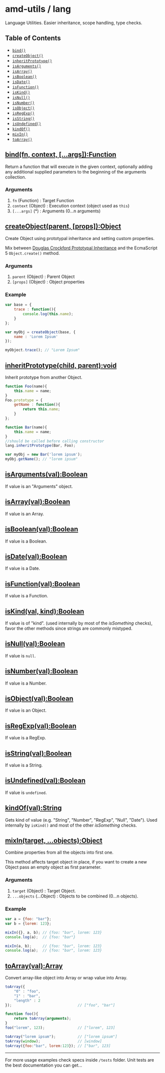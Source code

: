 # amd-utils / lang #

Language Utilities. Easier inheritance, scope handling, type checks.



## <span id="toc">Table of Contents</span>

 - [`bind()`](#bind)
 - [`createObject()`](#createObject)
 - [`inheritPrototype()`](#inheritPrototype)
 - [`isArguments()`](#isArguments)
 - [`isArray()`](#isArray)
 - [`isBoolean()`](#isBoolean)
 - [`isDate()`](#isDate)
 - [`isFunction()`](#isFunction)
 - [`isKind()`](#isKind)
 - [`isNull()`](#isNull)
 - [`isNumber()`](#isNumber)
 - [`isObject()`](#isObject)
 - [`isRegExp()`](#isRegExp)
 - [`isString()`](#isString)
 - [`isUndefined()`](#isUndefined)
 - [`kindOf()`](#kindOf)
 - [`mixIn()`](#mixIn)
 - [`toArray()`](#toArray)



## <a href="#bind" name="bind">bind(fn, context, [...args]):Function</a>

Return a function that will execute in the given context, optionally adding any additional supplied parameters to the beginning of the arguments collection.

### Arguments

 1. `fn` (Function)    : Target Function
 2. `context` (Object) : Execution context (object used as `this`)
 3. `[...args]` (*)    : Arguments (0...n arguments)



## <a href="#createObject" name="createObject">createObject(parent, [props]):Object</a>

Create Object using prototypal inheritance and setting custom properties.

Mix between [Douglas Crockford Prototypal Inheritance](http://javascript.crockford.com/prototypal.html) and the EcmaScript 5 `Object.create()` method.

### Arguments

 1. `parent` (Object)  : Parent Object
 2. `[props]` (Object) : Object properties

### Example

```js
var base = {
    trace : function(){
        console.log(this.name);
    }
};

var myObj = createObject(base, {
    name : 'Lorem Ipsum'
});

myObject.trace(); // "Lorem Ipsum"
```



## <a href="#inheritPrototype" name="inheritPrototype">inheritPrototype(child, parent):void</a>

Inherit prototype from another Object.

```js
function Foo(name){
    this.name = name;
}
Foo.prototype = {
    getName : function(){
        return this.name;
    }
};

function Bar(name){
    this.name = name;
}
//should be called before calling constructor
lang.inheritPrototype(Bar, Foo);

var myObj = new Bar('lorem ipsum');
myObj.getName(); // "lorem ipsum"
```



## <a href="#isArguments" name="isArguments">isArguments(val):Boolean</a>

If value is an "Arguments" object.



## <a href="#isArray" name="isArray">isArray(val):Boolean</a>

If value is an Array.



## <a href="#isBoolean" name="isBoolean">isBoolean(val):Boolean</a>

If value is a Boolean.



## <a href="#isDate" name="isDate">isDate(val):Boolean</a>

If value is a Date.



## <a href="#isFunction" name="isFunction">isFunction(val):Boolean</a>

If value is a Function.



## <a href="#isKind" name="isKind">isKind(val, kind):Boolean</a>

If value is of "kind". (used internally by most of the *isSomething* checks),
favor the other methods since strings are commonly mistyped.



## <a href="#isNull" name="isNull">isNull(val):Boolean</a>

If value is `null`.



## <a href="#isNumber" name="isNumber">isNumber(val):Boolean</a>

If value is a Number.



## <a href="#isObject" name="isObject">isObject(val):Boolean</a>

If value is an Object.



## <a href="#isRegExp" name="isRegExp">isRegExp(val):Boolean</a>

If value is a RegExp.



## <a href="#isString" name="isString">isString(val):Boolean</a>

If value is a String.



## <a href="#isUndefined" name="isUndefined">isUndefined(val):Boolean</a>

If value is `undefined`.



## <a href="#kindOf" name="kindOf">kindOf(val):String</a>

Gets kind of value (e.g. "String", "Number", "RegExp", "Null", "Date").
Used internally by `isKind()` and most of the other *isSomething* checks.



## <a href="#mixIn" name="mixIn">mixIn(target, ...objects):Object</a>

Combine properties from all the objects into first one.

This method affects target object in place, if you want to create a new Object
pass an empty object as first parameter.

### Arguments

 1. `target` (Object)        : Target Object.
 2. `...objects` (...Object) : Objects to be combined (0...n objects).

### Example

```js
var a = {foo: "bar"};
var b = {lorem: 123};

mixIn({}, a, b); // {foo: "bar", lorem: 123}
console.log(a);  // {foo: "bar"}

mixIn(a, b);     // {foo: "bar", lorem: 123}
console.log(a);  // {foo: "bar", lorem: 123}
```


## <a href="#toArray" name="toArray">toArray(val):Array</a>

Convert array-like object into Array or wrap value into Array.

```js
toArray({
    "0" : "foo",
    "1" : "bar",
    "length" : 2
});                              // ["foo", "bar"]

function foo(){
    return toArray(arguments);
}
foo("lorem", 123);               // ["lorem", 123]

toArray("lorem ipsum");          // ["lorem ipsum"]
toArray(window);                 // [window]
toArray({foo:"bar", lorem:123}); // ["bar", 123]
```


-------------------------------------------------------------------------------

For more usage examples check specs inside `/tests` folder. Unit tests are the
best documentation you can get...
